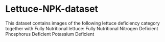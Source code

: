 # Lettuce-NPK-dataset
This dataset contains images of the following lettuce deficiency category together with Fully Nutritional lettuce:  Fully Nutritional Nitrogen Deficient Phosphorus Deficient Potassium Deficient
